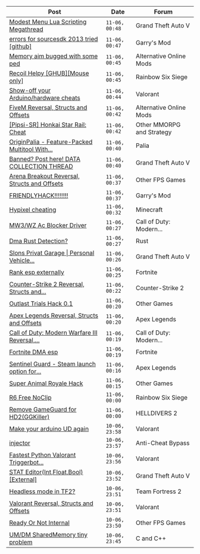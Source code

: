 |Post|Date|Forum|
|----|----|-----|
|[Modest Menu Lua Scripting Megathread](https://www.unknowncheats.me/forum/grand-theft-auto-v/463868-modest-menu-lua-scripting-megathread.html)|`11-06, 00:48`|Grand Theft Auto V|
|[errors for sourcesdk 2013 tried \[github\]](https://www.unknowncheats.me/forum/garry-s-mod/641184-errors-sourcesdk-2013-tried-github.html)|`11-06, 00:47`|Garry's Mod|
|[Memory aim bugged with some ped](https://www.unknowncheats.me/forum/alternative-online-mods/641276-memory-aim-bugged-ped.html)|`11-06, 00:45`|Alternative Online Mods|
|[Recoil Helpy \[GHUB\]\[Mouse only\]](https://www.unknowncheats.me/forum/rainbow-six-siege/610096-recoil-helpy-ghub-mouse.html)|`11-06, 00:45`|Rainbow Six Siege|
|[Show-off your Arduino/hardware cheats](https://www.unknowncheats.me/forum/valorant/641302-arduino-hardware-cheats.html)|`11-06, 00:44`|Valorant|
|[FiveM Reversal, Structs and Offsets](https://www.unknowncheats.me/forum/alternative-online-mods/340232-fivem-reversal-structs-offsets.html)|`11-06, 00:42`|Alternative Online Mods|
|[\[Pipsi-SR\] Honkai Star Rail: Cheat](https://www.unknowncheats.me/forum/other-mmorpg-and-strategy/629572-pipsi-sr-honkai-star-rail-cheat.html)|`11-06, 00:42`|Other MMORPG and Strategy|
|[OriginPalia - Feature-Packed Multitool With...](https://www.unknowncheats.me/forum/palia/636934-originpalia-feature-packed-multitool-imagine.html)|`11-06, 00:40`|Palia|
|[Banned? Post here! DATA COLLECTION THREAD](https://www.unknowncheats.me/forum/grand-theft-auto-v/165200-banned-post-data-collection-thread.html)|`11-06, 00:40`|Grand Theft Auto V|
|[Arena Breakout Reversal, Structs and Offsets](https://www.unknowncheats.me/forum/other-fps-games/636170-arena-breakout-reversal-structs-offsets.html)|`11-06, 00:37`|Other FPS Games|
|[FRIENDLYHACK!!!!!!!!](https://www.unknowncheats.me/forum/garry-s-mod/641237-friendlyhack.html)|`11-06, 00:37`|Garry's Mod|
|[Hypixel cheating](https://www.unknowncheats.me/forum/minecraft/641401-hypixel-cheating.html)|`11-06, 00:32`|Minecraft|
|[MW3/WZ Ac Blocker Driver](https://www.unknowncheats.me/forum/call-of-duty-modern-warfare-iii/636913-mw3-wz-ac-blocker-driver.html)|`11-06, 00:27`|Call of Duty: Modern...|
|[Dma Rust Detection?](https://www.unknowncheats.me/forum/rust/640975-dma-rust-detection.html)|`11-06, 00:27`|Rust|
|[Slons Privat Garage \| Personal Vehicle...](https://www.unknowncheats.me/forum/grand-theft-auto-v/612605-slons-privat-garage-personal-vehicle-spawner-swapper.html)|`11-06, 00:26`|Grand Theft Auto V|
|[Rank esp externally](https://www.unknowncheats.me/forum/fortnite/641400-rank-esp-externally.html)|`11-06, 00:25`|Fortnite|
|[Counter-Strike 2 Reversal, Structs and...](https://www.unknowncheats.me/forum/counter-strike-2-a/576077-counter-strike-2-reversal-structs-offsets.html)|`11-06, 00:22`|Counter-Strike 2|
|[Outlast Trials Hack 0.1](https://www.unknowncheats.me/forum/other-games/630951-outlast-trials-hack-0-1-a.html)|`11-06, 00:20`|Other Games|
|[Apex Legends Reversal, Structs and Offsets](https://www.unknowncheats.me/forum/apex-legends/319804-apex-legends-reversal-structs-offsets.html)|`11-06, 00:20`|Apex Legends|
|[Call of Duty: Modern Warfare III Reversal,...](https://www.unknowncheats.me/forum/call-of-duty-modern-warfare-iii/605287-call-duty-modern-warfare-iii-reversal-structs-offsets.html)|`11-06, 00:19`|Call of Duty: Modern...|
|[Fortnite DMA esp](https://www.unknowncheats.me/forum/fortnite/640513-fortnite-dma-esp.html)|`11-06, 00:19`|Fortnite|
|[Sentinel Guard - Steam launch option for...](https://www.unknowncheats.me/forum/apex-legends/641085-sentinel-guard-steam-launch-option-protection.html)|`11-06, 00:16`|Apex Legends|
|[Super Animal Royale Hack](https://www.unknowncheats.me/forum/other-games/465314-super-animal-royale-hack.html)|`11-06, 00:15`|Other Games|
|[R6 Free NoClip](https://www.unknowncheats.me/forum/rainbow-six-siege/640099-r6-free-noclip.html)|`11-06, 00:00`|Rainbow Six Siege|
|[Remove GameGuard for HD2(GGKiller)](https://www.unknowncheats.me/forum/helldivers-2-a/636907-remove-gameguard-hd2-ggkiller.html)|`11-06, 00:00`|HELLDIVERS 2|
|[Make your arduino UD again](https://www.unknowncheats.me/forum/valorant/641022-arduino-ud.html)|`10-06, 23:58`|Valorant|
|[injector](https://www.unknowncheats.me/forum/anti-cheat-bypass/641391-injector.html)|`10-06, 23:57`|Anti-Cheat Bypass|
|[Fastest Python Valorant Triggerbot...](https://www.unknowncheats.me/forum/valorant/641020-fastest-python-valorant-triggerbot-fr-fr-fr-addon.html)|`10-06, 23:56`|Valorant|
|[STAT Editor(Int,Float,Bool)\[External\]](https://www.unknowncheats.me/forum/grand-theft-auto-v/476043-stat-editor-int-float-bool-external.html)|`10-06, 23:52`|Grand Theft Auto V|
|[Headless mode in TF2?](https://www.unknowncheats.me/forum/team-fortress-2-a/641039-headless-mode-tf2.html)|`10-06, 23:51`|Team Fortress 2|
|[Valorant Reversal, Structs and Offsets](https://www.unknowncheats.me/forum/valorant/385792-valorant-reversal-structs-offsets.html)|`10-06, 23:51`|Valorant|
|[Ready Or Not Internal](https://www.unknowncheats.me/forum/other-fps-games/641343-ready-internal.html)|`10-06, 23:50`|Other FPS Games|
|[UM/DM SharedMemory tiny problem](https://www.unknowncheats.me/forum/c-and-c-/641387-um-dm-sharedmemory-tiny.html)|`10-06, 23:45`|C and C++|
